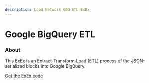 ```yaml
---
description: Load Network GBQ ETL ExEx
---
```


# Google BigQuery ETL

### About

This ExEx is an Extract-Transform-Load (ETL) process of the JSON-serialized blocks into Google BigQuery.

[Get the ExEx code](https://github.com/weaveVM/wvm-reth/tree/main/wvm-apps/wvm-exexed/crates/bigquery)
